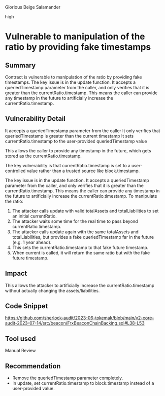 Glorious Beige Salamander

high

# Vulnerable to manipulation of the ratio by providing fake timestamps
## Summary
Contract is vulnerable to manipulation of the ratio by providing fake timestamps. The key issue is in the update function. It accepts a queriedTimestamp parameter from the caller, and only verifies that it is greater than the currentRatio.timestamp. This means the caller can provide any timestamp in the future to artificially increase the currentRatio.timestamp.
## Vulnerability Detail
It accepts a queriedTimestamp parameter from the caller
It only verifies that queriedTimestamp is greater than the current timestamp
It sets currentRatio.timestamp to the user-provided queriedTimestamp value

This allows the caller to provide any timestamp in the future, which gets stored as the currentRatio.timestamp.

The key vulnerability is that currentRatio.timestamp is set to a user-controlled value rather than a trusted source like block.timestamp.

The key issue is in the update function. It accepts a queriedTimestamp parameter from the caller, and only verifies that it is greater than the currentRatio.timestamp. This means the caller can provide any timestamp in the future to artificially increase the currentRatio.timestamp.
To manipulate the ratio:
1. The attacker calls update with valid totalAssets and totalLiabilities to set an initial currentRatio.
2. The attacker waits some time for the real time to pass beyond currentRatio.timestamp.
3. The attacker calls update again with the same totalAssets and totalLiabilities, but provides a fake queriedTimestamp far in the future (e.g. 1 year ahead).
4. This sets the currentRatio.timestamp to that fake future timestamp.
5. When current is called, it will return the same ratio but with the fake future timestamp.

## Impact
This allows the attacker to artificially increase the currentRatio.timestamp without actually changing the assets/liabilities. 
## Code Snippet
https://github.com/sherlock-audit/2023-06-tokemak/blob/main/v2-core-audit-2023-07-14/src/beacon/FrxBeaconChainBacking.sol#L38-L53
## Tool used

Manual Review

## Recommendation
- Remove the queriedTimestamp parameter completely.
- In update, set currentRatio.timestamp to block.timestamp instead of a user-provided value.